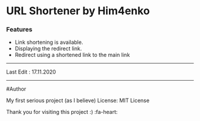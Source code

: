 # URL Shortener by Him4enko
### Features

- Link shortening is available.
- Displaying the redirect link.
- Redirect using a shortened link to the main link


------------
Last Edit : 17.11.2020

------------


#Author 

My first serious project (as I believe)
License: MIT License

Thank you for visiting this project :) :fa-heart:
